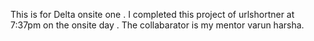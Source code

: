 This is for Delta onsite one . I completed this project of urlshortner at 7:37pm on the onsite day . The collabarator is my mentor varun harsha.
